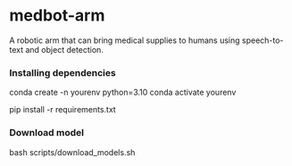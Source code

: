 # medbot-arm
A robotic arm that can bring medical supplies to humans using speech-to-text and object detection.

### Installing dependencies
conda create -n yourenv python=3.10
conda activate yourenv

pip install -r requirements.txt

### Download model
bash scripts/download_models.sh